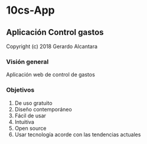 # 10cs-App

## Aplicación Control gastos

Copyright (c) 2018 Gerardo Alcantara  

### Visión general
Aplicación web de control de gastos  

### Objetivos
1. De uso gratuito 
2. Diseño contemporáneo
3. Fácil de usar 
4. Intuitiva 
5. Open source
6. Usar tecnología acorde con las tendencias actuales
